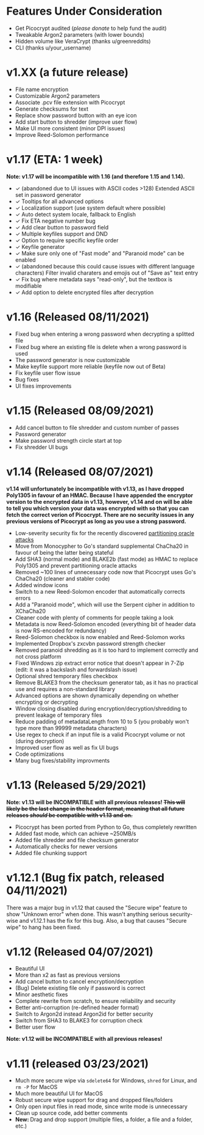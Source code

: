 # Features Under Consideration
<ul>
	<li>Get Picocrypt audited (<i>please donate</i> to help fund the audit)</li>
	<li>Tweakable Argon2 parameters (with lower bounds)</li>
	<li>Hidden volume like VeraCrypt (thanks u/greenreddits)</li>
	<li>CLI (thanks u/your_username)</li>
</ul>

# v1.XX (a future release)
<ul>
	<li>File name encryption</li>
	<li>Customizable Argon2 parameters</li>
	<li>Associate .pcv file extension with Picocrypt</li>
	<li>Generate checksums for text</li>
	<li>Replace show password button with an eye icon</li>
	<li>Add start button to shredder (improve user flow)</li>
	<li>Make UI more consistent (minor DPI issues)</li>
	<li>Improve Reed-Solomon performance</li>
</ul>

# v1.17 (ETA: 1 week)
<strong>Note: v1.17 will be incompatible with 1.16 (and therefore 1.15 and 1.14).</strong>
<ul>
	<li>✓ (abandoned due to UI issues with ASCII codes >128) Extended ASCII set in password generator</li>
	<li>✓ Tooltips for all advanced options</li>
	<li>✓ Localization support (use system default where possible)</li>
	<li>✓ Auto detect system locale, fallback to English</li>
	<li>✓ Fix ETA negative number bug</li>
	<li>✓ Add clear button to password field</li>
	<li>✓ Multiple keyfiles support and DND</li>
	<li>✓ Option to require specific keyfile order</li>
	<li>✓ Keyfile generator</li>
	<li>✓ Make sure only one of "Fast mode" and "Paranoid mode" can be enabled</li>
	<li>✓ (abandoned because this could cause issues with different language characters) Filter invalid charaters and emojis out of "Save as" text entry</li>
	<li>✓ Fix bug where metadata says "read-only", but the textbox is modifiable</li>
	<li>✓ Add option to delete encrypted files after decryption</li>
</ul>

# v1.16 (Released 08/11/2021)
<ul>
	<li>Fixed bug when entering a wrong password when decrypting a splitted file</li>
	<li>Fixed bug where an existing file is delete when a wrong password is used</li>
	<li>The password generator is now customizable</li>
	<li>Make keyfile support more reliable (keyfile now out of Beta)</li>
	<li>Fix keyfile user flow issue</li>
	<li>Bug fixes</li>
	<li>UI fixes improvements</li>
</ul>

# v1.15 (Released 08/09/2021)
<ul>
	<li>Add cancel button to file shredder and custom number of passes</li>
	<li>Password generator</li>
	<li>Make password strength circle start at top</li>
	<li>Fix shredder UI bugs</li>
</ul>

# v1.14 (Released 08/07/2021)
<strong>v1.14 will unfortunately be incompatible with v1.13, as I have dropped Poly1305 in favour of an HMAC. Because I have appended the encryptor version to the encrypted data in v1.13, however, v1.14 and on will be able to tell you which version your data was encrypted with so that you can fetch the correct verion of Picocrypt. There are no security issues in any previous versions of Picocrypt as long as you use a strong password.</strong>
<ul>
	<li>Low-severity security fix for the recently discovered <a href="https://eprint.iacr.org/2020/1491.pdf">partitioning oracle attacks</a></li>
	<li>Move from Monocypher to Go's standard supplemental ChaCha20 in favour of being the latter being stateful</li>
	<li>Add SHA3 (normal mode) and BLAKE2b (fast mode) as HMAC to replace Poly1305 and prevent partitioning oracle attacks</li>
	<li>Removed ~100 lines of unnecessary code now that Picocrypt uses Go's ChaCha20 (cleaner and stabler code)</li>
	<li>Added window icons</li>
	<li>Switch to a new Reed-Solomon encoder that automatically corrects errors</li>
	<li>Add a "Paranoid mode", which will use the Serpent cipher in addition to XChaCha20</li>
	<li>Cleaner code with plenty of comments for people taking a look</li>
	<li>Metadata is now Reed-Solomon encoded (everything bit of header data is now RS-encoded for redundancy)</li>
	<li>Reed-Solomon checkbox is now enabled and Reed-Solomon works</li>
	<li>Implemented Dropbox's zxcvbn password strength checker</li>
	<li>Removed paranoid shredding as it is too hard to implement correctly and not cross platform</li>
	<li>Fixed Windows zip extract error notice that doesn't appear in 7-Zip (edit: it was a backslash and forwardslash issue)</li>
	<li>Optional shred temporary files checkbox</li>
	<li>Remove BLAKE3 from the checksum generator tab, as it has no practical use and requires a non-standard library</li>
	<li>Advanced options are shown dynamically depending on whether encrypting or decrypting</li>
	<li>Window closing disabled during encryption/decryption/shredding to prevent leakage of temporary files</li>
	<li>Reduce padding of metadataLength from 10 to 5 (you probably won't type more than 99999 metadata characters)</li>
	<li>Use regex to check if an input file is a valid Picocrypt volume or not (during decryption)</li>
	<li>Improved user flow as well as fix UI bugs</li>
	<li>Code optimizations</li>
	<li>Many bug fixes/stability improvments</li>
</ul>

# v1.13 (Released 5/29/2021)
<strong>Note: v1.13 will be INCOMPATIBLE with all previous releases! <s>This will likely be the last change in the header format, meaning that all future releases _should_ be compatible with v1.13 and on.</s></strong>
<ul>
	<li>Picocrypt has been ported from Python to Go, thus completely rewritten</li>
	<li>Added fast mode, which can achieve ~250MB/s</li>
	<li>Added file shredder and file checksum generator</li>
	<li>Automatically checks for newer versions</li>
	<li>Added file chunking support</li>
</ul>

# v1.12.1 (Bug fix patch, released 04/11/2021)
There was a major bug in v1.12 that caused the "Secure wipe" feature to show "Unknown error" when done. This wasn't anything serious security-wise and v1.12.1 has the fix for this bug. Also, a bug that causes "Secure wipe" to hang has been fixed.

# v1.12 (Released 04/07/2021)
<ul>
	<li>Beautiful UI</li>
	<li>More than x2 as fast as previous versions</li>
	<li>Add cancel button to cancel encryption/decryption</li>
	<li>(Bug) Delete existing file only if password is correct</li>
	<li>Minor aesthetic fixes</li>
	<li>Complete rewrite from scratch, to ensure reliability and security</li>
	<li>Better anti-corruption (re-defined header format)</li>
	<li>Switch to Argon2d instead Argon2id for better security</li>
	<li>Switch from SHA3 to BLAKE3 for corruption check</li>
	<li>Better user flow</li>
</ul>
<strong>Note: v1.12 will be INCOMPATIBLE with all previous releases!</strong>

# v1.11 (released 03/23/2021)
<ul>
	<li>Much more secure wipe via <code>sdelete64</code> for Windows, <code>shred</code> for Linux, and <code>rm -P</code> for MacOS</li>
	<li>Much more beautiful UI for MacOS</li>
	<li>Robust secure wipe support for drag and dropped files/folders</li>
	<li>Only open input files in read mode, since write mode is unnecessary</li>
	<li>Clean up source code, add better comments</li>
	<li><strong>New: </strong>Drag and drop support (multiple files, a folder, a file and a folder, etc.)</li>
</ul>
